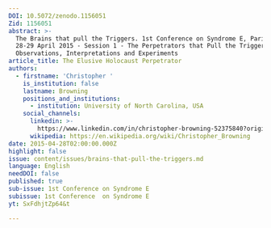 ```yaml
---
DOI: 10.5072/zenodo.1156051
Zid: 1156051
abstract: >-
  The Brains that pull the Triggers. 1st Conference on Syndrome E, Paris IAS,
  28-29 April 2015 - Session 1 - The Perpetrators that Pull the Triggers:
  Observations, Interpretations and Experiments
article_title: The Elusive Holocaust Perpetrator
authors:
  - firstname: 'Christopher '
    is_institution: false
    lastname: Browning
    positions_and_institutions:
      - institution: University of North Carolina, USA
    social_channels:
      linkedin: >-
        https://www.linkedin.com/in/christopher-browning-52375840?original_referer=https%3A%2F%2Fwww.google.com%2F
      wikipedia: https://en.wikipedia.org/wiki/Christopher_Browning
date: 2015-04-28T02:00:00.000Z
highlight: false
issue: content/issues/brains-that-pull-the-triggers.md
language: English
needDOI: false
published: true
sub-issue: 1st Conference on Syndrome E
subissue: 1st Conference  on Syndrome E
yt: SxFdhjtZp64&t

---
```


<Youtube yt="SxFdhjtZp64&t" caption="The Elusive Holocaust Perpetrator"></Youtube>